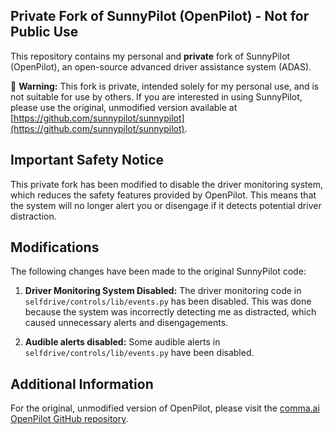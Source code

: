 ## Private Fork of SunnyPilot (OpenPilot) - Not for Public Use

This repository contains my personal and **private** fork of SunnyPilot (OpenPilot), an open-source advanced driver assistance system (ADAS).

🚨 **Warning:** This fork is private, intended solely for my personal use, and is not suitable for use by others. If you are interested in using SunnyPilot, please use the original, unmodified version available at [https://github.com/sunnypilot/sunnypilot](https://github.com/sunnypilot/sunnypilot).

## Important Safety Notice

This private fork has been modified to disable the driver monitoring system, which reduces the safety features provided by OpenPilot. This means that the system will no longer alert you or disengage if it detects potential driver distraction. 

## Modifications

The following changes have been made to the original SunnyPilot code:

1. **Driver Monitoring System Disabled:** The driver monitoring code in `selfdrive/controls/lib/events.py` has been disabled. This was done because the system was incorrectly detecting me as distracted, which caused unnecessary alerts and disengagements.

2. **Audible alerts disabled:** Some audible alerts in `selfdrive/controls/lib/events.py` have been disabled.

## Additional Information

For the original, unmodified version of OpenPilot, please visit the [comma.ai OpenPilot GitHub repository](https://github.com/commaai/openpilot).
